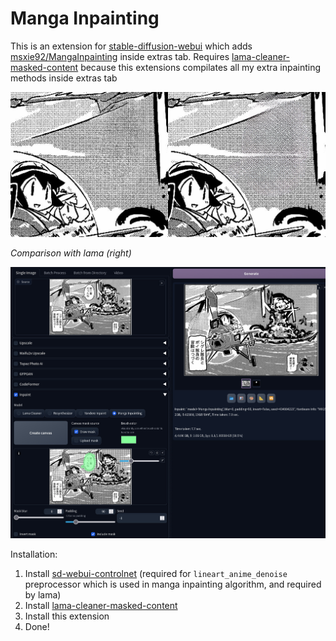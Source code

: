 # Manga Inpainting

This is an extension for [stable-diffusion-webui](https://github.com/AUTOMATIC1111/stable-diffusion-webui) which adds [msxie92/MangaInpainting](https://github.com/msxie92/MangaInpainting) inside extras tab. Requires [lama-cleaner-masked-content](https://github.com/light-and-ray/sd-webui-lama-cleaner-masked-content) because this extensions compilates all my extra inpainting methods inside extras tab

![](/images/comparasion.png)

*Comparison with lama (right)*

![](/images/preview.jpg)

Installation:
1. Install [sd-webui-controlnet](https://github.com/Mikubill/sd-webui-controlnet) (required for `lineart_anime_denoise` preprocessor which is used in manga inpainting algorithm, and required by lama)
2. Install [lama-cleaner-masked-content](https://github.com/light-and-ray/sd-webui-lama-cleaner-masked-content)
3. Install this extension
4. Done!
